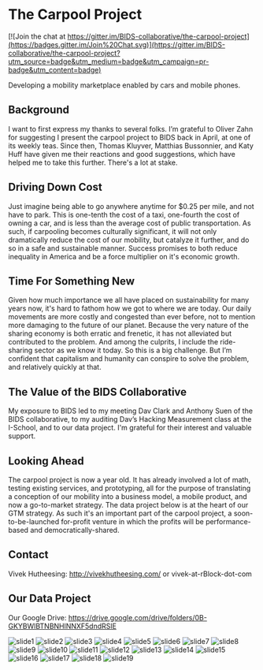 # The Carpool Project

[![Join the chat at https://gitter.im/BIDS-collaborative/the-carpool-project](https://badges.gitter.im/Join%20Chat.svg)](https://gitter.im/BIDS-collaborative/the-carpool-project?utm_source=badge&utm_medium=badge&utm_campaign=pr-badge&utm_content=badge)

Developing a mobility marketplace enabled by cars and mobile phones.

## Background

I want to first express my thanks to several folks. I’m grateful to Oliver Zahn for suggesting I present the carpool project to BIDS back in April, at one of its weekly teas. Since then, Thomas Kluyver, Matthias Bussonnier, and Katy Huff have given me their reactions and good suggestions, which have helped me to take this further. There's a lot at stake.

## Driving Down Cost

Just imagine being able to go anywhere anytime for $0.25 per mile, and not have to park. This is one-tenth the cost of a taxi, one-fourth the cost of owning a car, and is less than the average cost of public transportation. As such, if carpooling becomes culturally significant, it will not only dramatically reduce the cost of our mobility, but catalyze it further, and do so in a safe and sustainable manner. Success promises to both reduce inequality in America and be a force multiplier on it's economic growth.

## Time For Something New

Given how much importance we all have placed on sustainability for many years now, it's hard to fathom how we got to where we are today. Our daily movements are more costly and congested than ever before, not to mention more damaging to the future of our planet. Because the very nature of the sharing economy is both erratic and frenetic, it has not alleviated but contributed to the problem. And among the culprits, I include the ride-sharing sector as we know it today. So this is a big challenge. But I’m confident that capitalism and humanity can conspire to solve the problem, and relatively quickly at that.

## The Value of the BIDS Collaborative

My exposure to BIDS led to my meeting Dav Clark and Anthony Suen of the BIDS collaborative, to my auditing Dav’s Hacking Measurement class at the I-School, and to our data project. I'm grateful for their interest and valuable support.

## Looking Ahead

The carpool project is now a year old. It has already involved a lot of math, testing existing services, and prototyping, all for the purpose of translating a conception of our mobility into a business model, a mobile product, and now a go-to-market strategy.  The data project below is at the heart of our GTM strategy. As such it's an important part of the carpool project, a soon-to-be-launched for-profit venture in which the profits will be performance-based and democratically-shared.

## Contact

Vivek Hutheesing: http://vivekhutheesing.com/ or vivek-at-rBlock-dot-com

## Our Data Project

Our Google Drive: https://drive.google.com/drive/folders/0B-GKYBWlBTNBNHlNNXF5dndRSlE

![slide1](https://cloud.githubusercontent.com/assets/14024852/10444834/82f049c6-711f-11e5-84a4-3ab2a9f787be.PNG)
![slide2](https://cloud.githubusercontent.com/assets/14024852/10444851/8337d71e-711f-11e5-8fac-576dcbb3e329.PNG)
![slide3](https://cloud.githubusercontent.com/assets/14024852/10444836/82f73146-711f-11e5-932a-6f61d20abcc8.PNG)
![slide4](https://cloud.githubusercontent.com/assets/14024852/10444835/82f6ca62-711f-11e5-86ca-43339366614a.PNG)
![slide5](https://cloud.githubusercontent.com/assets/14024852/10444837/82f92e2e-711f-11e5-88ce-7d69b83efb34.PNG)
![slide6](https://cloud.githubusercontent.com/assets/14024852/10444846/8325e0e0-711f-11e5-9594-ece02485807a.PNG)
![slide7](https://cloud.githubusercontent.com/assets/14024852/10444840/830b4244-711f-11e5-8e51-8177c3e1a561.PNG)
![slide8](https://cloud.githubusercontent.com/assets/14024852/10444839/8309a510-711f-11e5-9f9d-fb4fc0305444.PNG)
![slide9](https://cloud.githubusercontent.com/assets/14024852/10444838/83094aac-711f-11e5-8718-a291350550ff.PNG)
![slide10](https://cloud.githubusercontent.com/assets/14024852/10444841/830ca81e-711f-11e5-9f2e-1d97a53c8d34.PNG)
![slide11](https://cloud.githubusercontent.com/assets/14024852/10444843/831aa8ce-711f-11e5-9f10-1085c0574320.PNG)
![slide12](https://cloud.githubusercontent.com/assets/14024852/10444842/831a6c38-711f-11e5-8df0-a4ede27b77f5.PNG)
![slide13](https://cloud.githubusercontent.com/assets/14024852/10444844/831d978c-711f-11e5-9887-319434f7034e.PNG)
![slide14](https://cloud.githubusercontent.com/assets/14024852/10444845/831f8286-711f-11e5-87dd-eb8b32bd09ff.PNG)
![slide15](https://cloud.githubusercontent.com/assets/14024852/10444848/832fde60-711f-11e5-94fc-a049e2e2ec49.PNG)
![slide16](https://cloud.githubusercontent.com/assets/14024852/10444847/832d43f8-711f-11e5-9626-93be09ced427.PNG)
![slide17](https://cloud.githubusercontent.com/assets/14024852/10444850/83311e10-711f-11e5-9fa5-ea5dc86015cd.PNG)
![slide18](https://cloud.githubusercontent.com/assets/14024852/10444849/8330cb0e-711f-11e5-871c-4690493e4351.PNG)
![slide19](https://cloud.githubusercontent.com/assets/14024852/10444852/83396d36-711f-11e5-9989-24ebe0c0e36a.PNG)
